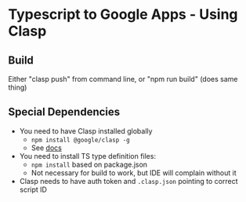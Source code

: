 # Typescript to Google Apps - Using Clasp

## Build
Either "clasp push" from command line, or "npm run build" (does same thing)

## Special Dependencies
 - You need to have Clasp installed globally
     - `npm install @google/clasp -g`
     - See [docs](https://developers.google.com/apps-script/guides/clasp)
 - You need to install TS type definition files:
     - `npm install` based on package.json
     - Not necessary for build to work, but IDE will complain without it
 - Clasp needs to have auth token and `.clasp.json` pointing to correct script ID